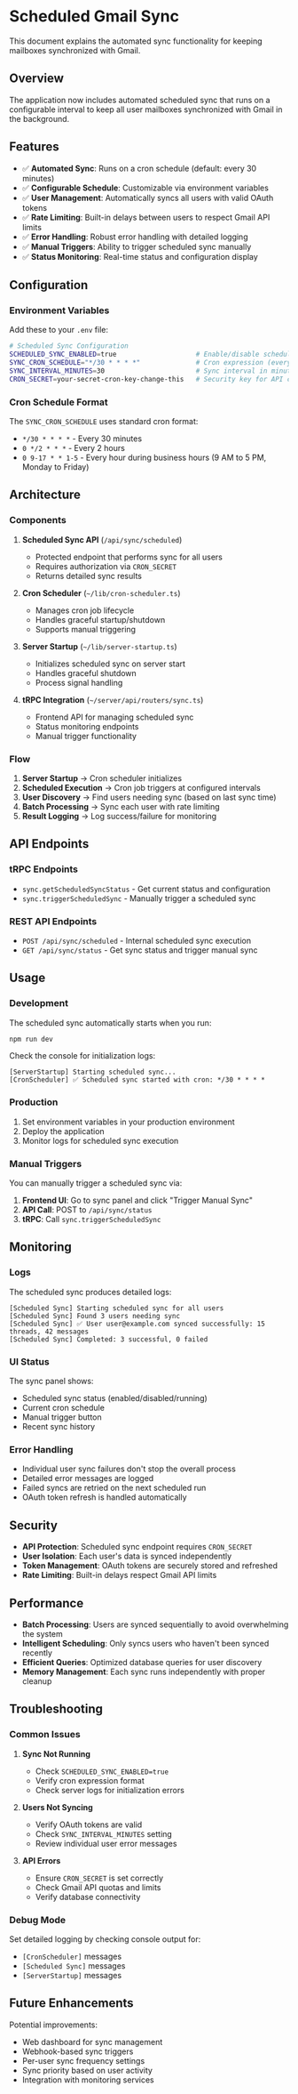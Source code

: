 # Scheduled Gmail Sync

This document explains the automated sync functionality for keeping mailboxes synchronized with Gmail.

## Overview

The application now includes automated scheduled sync that runs on a configurable interval to keep all user mailboxes synchronized with Gmail in the background.

## Features

- ✅ **Automated Sync**: Runs on a cron schedule (default: every 30 minutes)
- ✅ **Configurable Schedule**: Customizable via environment variables
- ✅ **User Management**: Automatically syncs all users with valid OAuth tokens
- ✅ **Rate Limiting**: Built-in delays between users to respect Gmail API limits
- ✅ **Error Handling**: Robust error handling with detailed logging
- ✅ **Manual Triggers**: Ability to trigger scheduled sync manually
- ✅ **Status Monitoring**: Real-time status and configuration display

## Configuration

### Environment Variables

Add these to your `.env` file:

```bash
# Scheduled Sync Configuration
SCHEDULED_SYNC_ENABLED=true                    # Enable/disable scheduled sync
SYNC_CRON_SCHEDULE="*/30 * * * *"              # Cron expression (every 30 min)
SYNC_INTERVAL_MINUTES=30                       # Sync interval in minutes
CRON_SECRET=your-secret-cron-key-change-this   # Security key for API calls
```

### Cron Schedule Format

The `SYNC_CRON_SCHEDULE` uses standard cron format:
- `*/30 * * * *` - Every 30 minutes
- `0 */2 * * *` - Every 2 hours
- `0 9-17 * * 1-5` - Every hour during business hours (9 AM to 5 PM, Monday to Friday)

## Architecture

### Components

1. **Scheduled Sync API** (`/api/sync/scheduled`)
   - Protected endpoint that performs sync for all users
   - Requires authorization via `CRON_SECRET`
   - Returns detailed sync results

2. **Cron Scheduler** (`~/lib/cron-scheduler.ts`)
   - Manages cron job lifecycle
   - Handles graceful startup/shutdown
   - Supports manual triggering

3. **Server Startup** (`~/lib/server-startup.ts`)
   - Initializes scheduled sync on server start
   - Handles graceful shutdown
   - Process signal handling

4. **tRPC Integration** (`~/server/api/routers/sync.ts`)
   - Frontend API for managing scheduled sync
   - Status monitoring endpoints
   - Manual trigger functionality

### Flow

1. **Server Startup** → Cron scheduler initializes
2. **Scheduled Execution** → Cron job triggers at configured intervals
3. **User Discovery** → Find users needing sync (based on last sync time)
4. **Batch Processing** → Sync each user with rate limiting
5. **Result Logging** → Log success/failure for monitoring

## API Endpoints

### tRPC Endpoints

- `sync.getScheduledSyncStatus` - Get current status and configuration
- `sync.triggerScheduledSync` - Manually trigger a scheduled sync

### REST API Endpoints

- `POST /api/sync/scheduled` - Internal scheduled sync execution
- `GET /api/sync/status` - Get sync status and trigger manual sync

## Usage

### Development

The scheduled sync automatically starts when you run:

```bash
npm run dev
```

Check the console for initialization logs:
```
[ServerStartup] Starting scheduled sync...
[CronScheduler] ✅ Scheduled sync started with cron: */30 * * * *
```

### Production

1. Set environment variables in your production environment
2. Deploy the application
3. Monitor logs for scheduled sync execution

### Manual Triggers

You can manually trigger a scheduled sync via:

1. **Frontend UI**: Go to sync panel and click "Trigger Manual Sync"
2. **API Call**: POST to `/api/sync/status`
3. **tRPC**: Call `sync.triggerScheduledSync`

## Monitoring

### Logs

The scheduled sync produces detailed logs:

```
[Scheduled Sync] Starting scheduled sync for all users
[Scheduled Sync] Found 3 users needing sync
[Scheduled Sync] ✅ User user@example.com synced successfully: 15 threads, 42 messages
[Scheduled Sync] Completed: 3 successful, 0 failed
```

### UI Status

The sync panel shows:
- Scheduled sync status (enabled/disabled/running)
- Current cron schedule
- Manual trigger button
- Recent sync history

### Error Handling

- Individual user sync failures don't stop the overall process
- Detailed error messages are logged
- Failed syncs are retried on the next scheduled run
- OAuth token refresh is handled automatically

## Security

- **API Protection**: Scheduled sync endpoint requires `CRON_SECRET`
- **User Isolation**: Each user's data is synced independently
- **Token Management**: OAuth tokens are securely stored and refreshed
- **Rate Limiting**: Built-in delays respect Gmail API limits

## Performance

- **Batch Processing**: Users are synced sequentially to avoid overwhelming the system
- **Intelligent Scheduling**: Only syncs users who haven't been synced recently
- **Efficient Queries**: Optimized database queries for user discovery
- **Memory Management**: Each sync runs independently with proper cleanup

## Troubleshooting

### Common Issues

1. **Sync Not Running**
   - Check `SCHEDULED_SYNC_ENABLED=true`
   - Verify cron expression format
   - Check server logs for initialization errors

2. **Users Not Syncing**
   - Verify OAuth tokens are valid
   - Check `SYNC_INTERVAL_MINUTES` setting
   - Review individual user error messages

3. **API Errors**
   - Ensure `CRON_SECRET` is set correctly
   - Check Gmail API quotas and limits
   - Verify database connectivity

### Debug Mode

Set detailed logging by checking console output for:
- `[CronScheduler]` messages
- `[Scheduled Sync]` messages
- `[ServerStartup]` messages

## Future Enhancements

Potential improvements:
- Web dashboard for sync management
- Webhook-based sync triggers
- Per-user sync frequency settings
- Sync priority based on user activity
- Integration with monitoring services